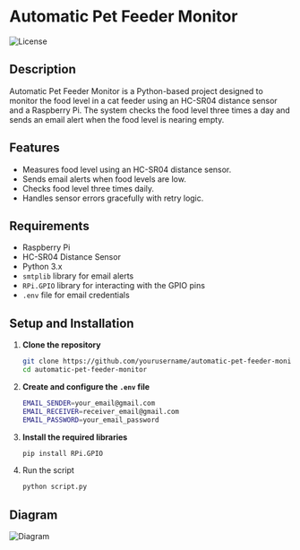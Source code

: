 # Automatic Pet Feeder Monitor

![License](https://img.shields.io/badge/license-MIT-blue.svg)

## Description

Automatic Pet Feeder Monitor is a Python-based project designed to monitor the food level in a cat feeder using an HC-SR04 distance sensor and a Raspberry Pi. The system checks the food level three times a day and sends an email alert when the food level is nearing empty.

## Features

- Measures food level using an HC-SR04 distance sensor.
- Sends email alerts when food levels are low.
- Checks food level three times daily.
- Handles sensor errors gracefully with retry logic.

## Requirements

- Raspberry Pi
- HC-SR04 Distance Sensor
- Python 3.x
- `smtplib` library for email alerts
- `RPi.GPIO` library for interacting with the GPIO pins
- `.env` file for email credentials

## Setup and Installation

1. **Clone the repository**

   ```bash
   git clone https://github.com/yourusername/automatic-pet-feeder-monitor.git
   cd automatic-pet-feeder-monitor
   ```
2. **Create and configure the `.env` file**

   ```bash
   EMAIL_SENDER=your_email@gmail.com
   EMAIL_RECEIVER=receiver_email@gmail.com
   EMAIL_PASSWORD=your_email_password
   ```
3. **Install the required libraries**

   ```bash
   pip install RPi.GPIO
   ```
4. Run the script

   ```bash
   python script.py
   ```

## Diagram
![Diagram](https://github.com/bhow2/Pet-Feeder-Monitor/assets/98941657/517bfcef-8b22-449d-a3c2-1e40ab47db17)


